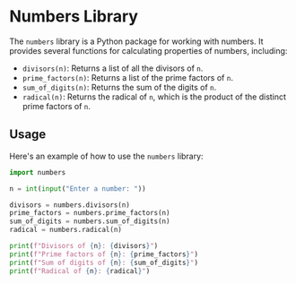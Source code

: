 # Numbers Library

The `numbers` library is a Python package for working with numbers. It provides several functions for calculating properties of numbers, including:

- `divisors(n)`: Returns a list of all the divisors of `n`.
- `prime_factors(n)`: Returns a list of the prime factors of `n`.
- `sum_of_digits(n)`: Returns the sum of the digits of `n`.
- `radical(n)`: Returns the radical of `n`, which is the product of the distinct prime factors of `n`.

## Usage

Here's an example of how to use the `numbers` library:

```python
import numbers

n = int(input("Enter a number: "))

divisors = numbers.divisors(n)
prime_factors = numbers.prime_factors(n)
sum_of_digits = numbers.sum_of_digits(n)
radical = numbers.radical(n)

print(f"Divisors of {n}: {divisors}")
print(f"Prime factors of {n}: {prime_factors}")
print(f"Sum of digits of {n}: {sum_of_digits}")
print(f"Radical of {n}: {radical}")

